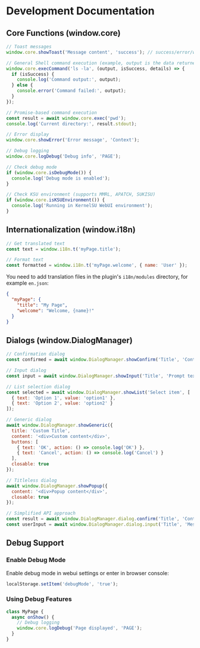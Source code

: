 # Development Documentation

## Core Functions (window.core)

```javascript
// Toast messages
window.core.showToast('Message content', 'success'); // success/error/warning/info

// General Shell command execution (example, output is the data returned by executing the command)
window.core.execCommand('ls -la', (output, isSuccess, details) => {
  if (isSuccess) {
    console.log('Command output:', output);
  } else {
    console.error('Command failed:', output);
  }
});

// Promise-based command execution
const result = await window.core.exec('pwd');
console.log('Current directory:', result.stdout);

// Error display
window.core.showError('Error message', 'Context');

// Debug logging
window.core.logDebug('Debug info', 'PAGE');

// Check debug mode
if (window.core.isDebugMode()) {
  console.log('Debug mode is enabled');
}

// Check KSU environment (supports MMRL, APATCH, SUKISU)
if (window.core.isKSUEnvironment()) {
  console.log('Running in KernelSU WebUI environment');
}
```

## Internationalization (window.i18n)

```javascript
// Get translated text
const text = window.i18n.t('myPage.title');

// Format text
const formatted = window.i18n.t('myPage.welcome', { name: 'User' });
```

You need to add translation files in the plugin's `i18n/modules` directory, for example `en.json`:
```json
{
  "myPage": {
    "title": "My Page",
    "welcome": "Welcome, {name}!"
  }
}
```

## Dialogs (window.DialogManager)

```javascript
// Confirmation dialog
const confirmed = await window.DialogManager.showConfirm('Title', 'Content');

// Input dialog
const input = await window.DialogManager.showInput('Title', 'Prompt text', 'Placeholder', 'Default value');

// List selection dialog
const selected = await window.DialogManager.showList('Select item', [
  { text: 'Option 1', value: 'option1' },
  { text: 'Option 2', value: 'option2' }
]);

// Generic dialog
await window.DialogManager.showGeneric({
  title: 'Custom Title',
  content: '<div>Custom content</div>',
  buttons: [
    { text: 'OK', action: () => console.log('OK') },
    { text: 'Cancel', action: () => console.log('Cancel') }
  ],
  closable: true
});

// Titleless dialog
await window.DialogManager.showPopup({
  content: '<div>Popup content</div>',
  closable: true
});

// Simplified API approach
const result = await window.DialogManager.dialog.confirm('Title', 'Content');
const userInput = await window.DialogManager.dialog.input('Title', 'Message');
```

## Debug Support

### Enable Debug Mode

Enable debug mode in webui settings or enter in browser console:
```javascript
localStorage.setItem('debugMode', 'true');
```

### Using Debug Features

```javascript
class MyPage {
  async onShow() {
    // Debug logging
    window.core.logDebug('Page displayed', 'PAGE');
  }
}
```